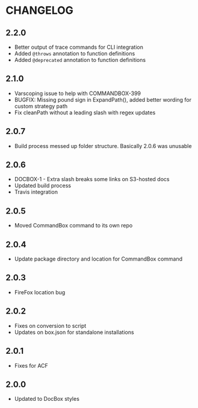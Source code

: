 CHANGELOG
=========

## 2.2.0
* Better output of trace commands for CLI integration
* Added `@throws` annotation to function definitions
* Added `@deprecated` annotation to function definitions
## 2.1.0
* Varscoping issue to help with COMMANDBOX-399
* BUGFIX: Missing pound sign in ExpandPath(), added better wording for custom strategy path
* Fix cleanPath without a leading slash with regex updates

## 2.0.7
* Build process messed up folder structure. Basically 2.0.6 was unusable

## 2.0.6
* DOCBOX-1 - Extra slash breaks some links on S3-hosted docs
* Updated build process
* Travis integration

## 2.0.5
* Moved CommandBox command to its own repo

## 2.0.4
* Update package directory and location for CommandBox command

## 2.0.3
* FireFox location bug

## 2.0.2
* Fixes on conversion to script
* Updates on box.json for standalone installations

## 2.0.1 
* Fixes for ACF

## 2.0.0
* Updated to DocBox styles